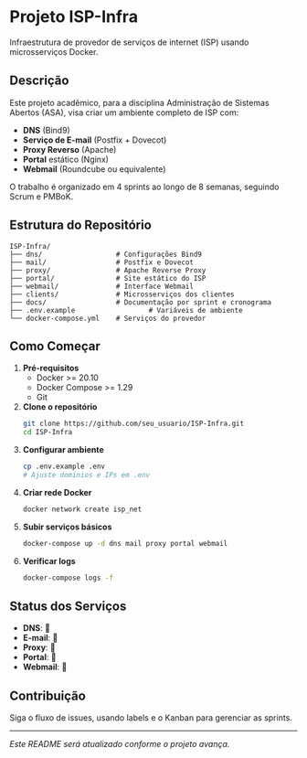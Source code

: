 # Projeto ISP-Infra

Infraestrutura de provedor de serviços de internet (ISP) usando microsserviços Docker.

## Descrição
Este projeto acadêmico, para a disciplina Administração de Sistemas Abertos (ASA), visa criar um ambiente completo de ISP com:

- **DNS** (Bind9)
- **Serviço de E-mail** (Postfix + Dovecot)
- **Proxy Reverso** (Apache)
- **Portal** estático (Nginx)
- **Webmail** (Roundcube ou equivalente)

O trabalho é organizado em 4 sprints ao longo de 8 semanas, seguindo Scrum e PMBoK.

## Estrutura do Repositório
```
ISP-Infra/
├── dns/                  # Configurações Bind9
├── mail/                 # Postfix e Dovecot
├── proxy/                # Apache Reverse Proxy
├── portal/               # Site estático do ISP
├── webmail/              # Interface Webmail
├── clients/              # Microsserviços dos clientes
├── docs/                 # Documentação por sprint e cronograma
├── .env.example                  # Variáveis de ambiente
└── docker-compose.yml    # Serviços do provedor
```

## Como Começar

1. **Pré-requisitos**
   - Docker >= 20.10
   - Docker Compose >= 1.29
   - Git
2. **Clone o repositório**
   ```bash
   git clone https://github.com/seu_usuario/ISP-Infra.git
   cd ISP-Infra
   ```
3. **Configurar ambiente**
   ```bash
   cp .env.example .env
   # Ajuste domínios e IPs em .env
   ```
4. **Criar rede Docker**
   ```bash
   docker network create isp_net
   ```
5. **Subir serviços básicos**
   ```bash
   docker-compose up -d dns mail proxy portal webmail
   ```
6. **Verificar logs**
   ```bash
   docker-compose logs -f
   ```

## Status dos Serviços
- **DNS**: 🚧
- **E-mail**: 🚧
- **Proxy**: 🚧
- **Portal**: 🚧
- **Webmail**: 🚧

## Contribuição
Siga o fluxo de issues, usando labels e o Kanban para gerenciar as sprints.

---
*Este README será atualizado conforme o projeto avança.*

